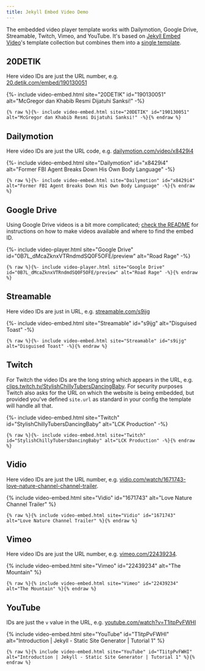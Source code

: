 ```yaml
---
title: Jekyll Embed Video Demo
---
```


The embedded video player template works with Dailymotion, Google Drive, Streamable, Twitch, Vimeo, and YouTube. It's based on [Jekyll Embed Video]'s template collection but combines them into a [single template].

[Jekyll Embed Video]: https://github.com/nathancy/jekyll-embed-video
[single template]: https://github.com/Foggalong/jekyll-embed-video/blob/main/_includes/video-embed.html

## 20DETIK

Here video IDs are just the URL number, e.g. [20.detik.com/embed/190130051][detik]

[detik]: https://20.detik.com/embed/190130051

{%- include video-embed.html site="20DETIK" id="190130051" alt="McGregor dan Khabib Resmi Dijatuhi Sanksi!" -%}

```liquid
{% raw %}{%- include video-embed.html site="20DETIK" id="190130051" alt="McGregor dan Khabib Resmi Dijatuhi Sanksi!" -%}{% endraw %}
```

## Dailymotion

Here video IDs are just the URL code, e.g. [dailymotion.com/video/x8429i4][dailymotion]

[dailymotion]: https://www.dailymotion.com/video/x8429i4

{%- include video-embed.html site="Dailymotion" id="x8429i4" alt="Former FBI Agent Breaks Down His Own Body Language" -%}

```liquid
{% raw %}{%- include video-embed.html site="Dailymotion" id="x8429i4" alt="Former FBI Agent Breaks Down His Own Body Language" -%}{% endraw %}
```

## Google Drive

Using Google Drive videos is a bit more complicated; [check the README][wiki] for instructions on how to make videos available and where to find the embed ID.

[wiki]: https://github.com/nathancy/jekyll-embed-video#embed-google-drive

{%- include video-player.html site="Google Drive" id="0B7L_dMcaZknxVTRndmdSQ0F5OFE/preview" alt="Road Rage" -%}

```liquid
{% raw %}{%- include video-player.html site="Google Drive" id="0B7L_dMcaZknxVTRndmdSQ0F5OFE/preview" alt="Road Rage" -%}{% endraw %}
```

## Streamable

Here video IDs are just in URL, e.g. [streamable.com/s9ijg][streamable]

[streamable]: https://streamable.com/s9ijg

{%- include video-embed.html site="Streamable" id="s9ijg" alt="Disguised Toast" -%}

```liquid
{% raw %}{%- include video-embed.html site="Streamable" id="s9ijg" alt="Disguised Toast" -%}{% endraw %}
```

## Twitch

For Twitch the video IDs are the long string which appears in the URL, e.g. [clips.twitch.tv/StylishChillyTubersDancingBaby][twitch]. For security purposes Twitch also asks for the URL on which the website is being embedded, but provided you've defined `site.url` as standard in your config the template will handle all that.

[twitch]: https://clips.twitch.tv/StylishChillyTubersDancingBaby

{%- include video-embed.html site="Twitch" id="StylishChillyTubersDancingBaby" alt="LCK Production" -%}

```liquid
{% raw %}{%- include video-embed.html site="Twitch" id="StylishChillyTubersDancingBaby" alt="LCK Production" -%}{% endraw %}
```

## Vidio

Here video IDs are just the URL number, e.g. [vidio.com/watch/1671743-love-nature-channel-channel-trailer][vidio].

[vidio]: https://vidio.com/watch/1671743-love-nature-channel-channel-trailer

{% include video-embed.html site="Vidio" id="1671743" alt="Love Nature Channel Trailer" %}

```liquid
{% raw %}{% include video-embed.html site="Vidio" id="1671743" alt="Love Nature Channel Trailer" %}{% endraw %}
```

## Vimeo

Here video IDs are just the URL number, e.g. [vimeo.com/22439234][vimeo].

[vimeo]: https://vimeo.com/22439234

{% include video-embed.html site="Vimeo" id="22439234" alt="The Mountain" %}

```liquid
{% raw %}{% include video-embed.html site="Vimeo" id="22439234" alt="The Mountain" %}{% endraw %}
```

## YouTube

IDs are just the `v` value in the URL, e.g. [youtube.com/watch?v=T1itpPvFWHI][youtube]

[youtube]: https://www.youtube.com/watch?v=T1itpPvFWHI

{% include video-embed.html site="YouTube" id="T1itpPvFWHI" alt="Introduction | Jekyll - Static Site Generator | Tutorial 1" %}

```liquid
{% raw %}{% include video-embed.html site="YouTube" id="T1itpPvFWHI" alt="Introduction | Jekyll - Static Site Generator | Tutorial 1" %}{% endraw %}
```
